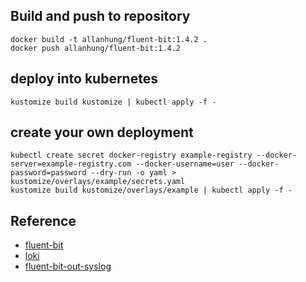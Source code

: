 ## Build and push to repository
```
docker build -t allanhung/fluent-bit:1.4.2 .
docker push allanhung/fluent-bit:1.4.2
```

## deploy into kubernetes
```
kustomize build kustomize | kubectl apply -f -
```

## create your own deployment
```
kubectl create secret docker-registry example-registry --docker-server=example-registry.com --docker-username=user --docker-password=password --dry-run -o yaml > kustomize/overlays/example/secrets.yaml
kustomize build kustomize/overlays/example | kubectl apply -f -
```
## Reference
  - [fluent-bit](https://github.com/fluent/fluent-bit)
  - [loki](https://github.com/grafana/loki)
  - [fluent-bit-out-syslog](https://github.com/pivotal-cf/fluent-bit-out-syslog)

